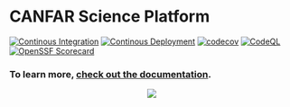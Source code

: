 # CANFAR Science Platform

[![Continous Integration](https://github.com/opencadc/canfar/actions/workflows/ci.yml/badge.svg)](https://github.com/opencadc/canfar/actions/workflows/ci.yml)
[![Continous Deployment](https://github.com/opencadc/canfar/actions/workflows/cd.yml/badge.svg)](https://github.com/opencadc/canfar/actions/workflows/cd.yml)
[![codecov](https://codecov.io/gh/opencadc/canfar/graph/badge.svg)](https://codecov.io/gh/opencadc/canfar)
[![CodeQL](https://github.com/opencadc/canfar/actions/workflows/codeql-analysis.yml/badge.svg)](https://github.com/opencadc/canfar/actions/workflows/codeql-analysis.yml)
[![OpenSSF Scorecard](https://api.scorecard.dev/projects/github.com/opencadc/canfar/badge)](https://scorecard.dev/viewer/?uri=github.com/opencadc/canfar)

### To learn more, [check out the documentation](https://opencadc.github.io/canfar/).

<p align="center">
  <a href="Some Love">
    <img src="https://forthebadge.com/images/badges/built-with-love.svg">
  </a>
</p>

